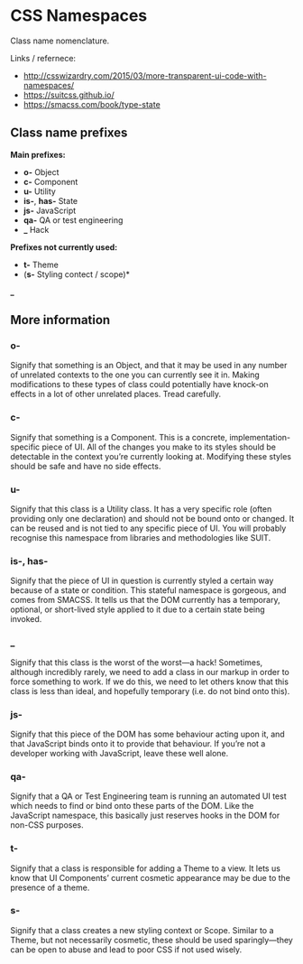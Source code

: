 # CSS Namespaces

Class name nomenclature.

Links / refernece:
- http://csswizardry.com/2015/03/more-transparent-ui-code-with-namespaces/
- https://suitcss.github.io/
- https://smacss.com/book/type-state

## Class name prefixes
**Main prefixes:**
- **o-** Object
- **c-** Component
- **u-** Utility
- **is-**, **has-** State
- **js-** JavaScript
- **qa-** QA or test engineering
- **_** Hack

**Prefixes not currently used:**
- **t-** Theme
- (**s-** Styling contect / scope)*

**_**

## More information
### o-

Signify that something is an Object, and that it may be used in any number of unrelated contexts to the one you can currently see it in. Making modifications to these types of class could potentially have knock-on effects in a lot of other unrelated places. Tread carefully.

### c-

Signify that something is a Component. This is a concrete, implementation-specific piece of UI. All of the changes you make to its styles should be detectable in the context you’re currently looking at. Modifying these styles should be safe and have no side effects.

### u-

Signify that this class is a Utility class. It has a very specific role (often providing only one declaration) and should not be bound onto or changed. It can be reused and is not tied to any specific piece of UI. You will probably recognise this namespace from libraries and methodologies like SUIT.

### is-, has-

Signify that the piece of UI in question is currently styled a certain way because of a state or condition. This stateful namespace is gorgeous, and comes from SMACSS. It tells us that the DOM currently has a temporary, optional, or short-lived style applied to it due to a certain state being invoked.

### \_

Signify that this class is the worst of the worst—a hack! Sometimes, although incredibly rarely, we need to add a class in our markup in order to force something to work. If we do this, we need to let others know that this class is less than ideal, and hopefully temporary (i.e. do not bind onto this).

### js-

Signify that this piece of the DOM has some behaviour acting upon it, and that JavaScript binds onto it to provide that behaviour. If you’re not a developer working with JavaScript, leave these well alone.

### qa-

Signify that a QA or Test Engineering team is running an automated UI test which needs to find or bind onto these parts of the DOM. Like the JavaScript namespace, this basically just reserves hooks in the DOM for non-CSS purposes.

### t-

Signify that a class is responsible for adding a Theme to a view. It lets us know that UI Components’ current cosmetic appearance may be due to the presence of a theme.

### s-

Signify that a class creates a new styling context or Scope. Similar to a Theme, but not necessarily cosmetic, these should be used sparingly—they can be open to abuse and lead to poor CSS if not used wisely.
